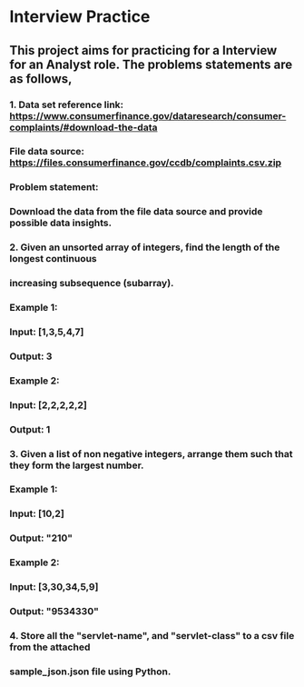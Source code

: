 # Interview Practice

## This project aims for practicing for a Interview for an Analyst role. The problems statements are as follows,

### 1. Data set reference link: https://www.consumerfinance.gov/dataresearch/consumer-complaints/#download-the-data
### File data source: https://files.consumerfinance.gov/ccdb/complaints.csv.zip
### Problem statement:
### Download the data from the file data source and provide possible data insights.

### 2. Given an unsorted array of integers, find the length of the longest continuous
### increasing subsequence (subarray).
### Example 1:
### Input: [1,3,5,4,7]
### Output: 3
### Example 2:
### Input: [2,2,2,2,2]
### Output: 1


### 3. Given a list of non negative integers, arrange them such that they form the largest number.  
### Example 1:
### Input: [10,2]
### Output: "210"
### Example 2:
### Input: [3,30,34,5,9]
### Output: "9534330"


### 4. Store all the "servlet-name", and "servlet-class" to a csv file from the attached
### sample_json.json file using Python.